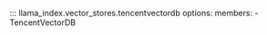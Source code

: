 ::: llama_index.vector_stores.tencentvectordb
    options:
      members:
        - TencentVectorDB
